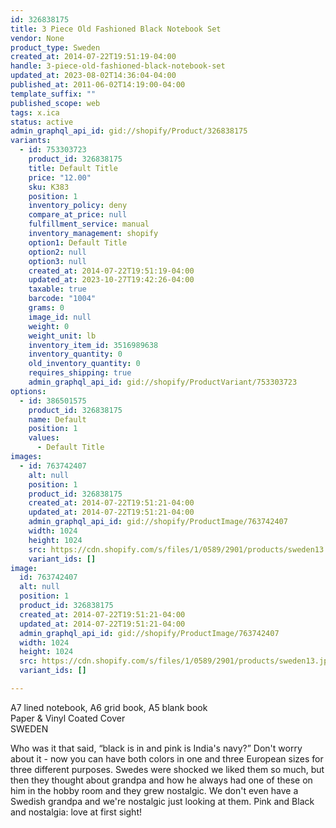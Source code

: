 ```yaml
---
id: 326838175
title: 3 Piece Old Fashioned Black Notebook Set
vendor: None
product_type: Sweden
created_at: 2014-07-22T19:51:19-04:00
handle: 3-piece-old-fashioned-black-notebook-set
updated_at: 2023-08-02T14:36:04-04:00
published_at: 2011-06-02T14:19:00-04:00
template_suffix: ""
published_scope: web
tags: x.ica
status: active
admin_graphql_api_id: gid://shopify/Product/326838175
variants:
  - id: 753303723
    product_id: 326838175
    title: Default Title
    price: "12.00"
    sku: K383
    position: 1
    inventory_policy: deny
    compare_at_price: null
    fulfillment_service: manual
    inventory_management: shopify
    option1: Default Title
    option2: null
    option3: null
    created_at: 2014-07-22T19:51:19-04:00
    updated_at: 2023-10-27T19:42:26-04:00
    taxable: true
    barcode: "1004"
    grams: 0
    image_id: null
    weight: 0
    weight_unit: lb
    inventory_item_id: 3516989638
    inventory_quantity: 0
    old_inventory_quantity: 0
    requires_shipping: true
    admin_graphql_api_id: gid://shopify/ProductVariant/753303723
options:
  - id: 386501575
    product_id: 326838175
    name: Default
    position: 1
    values:
      - Default Title
images:
  - id: 763742407
    alt: null
    position: 1
    product_id: 326838175
    created_at: 2014-07-22T19:51:21-04:00
    updated_at: 2014-07-22T19:51:21-04:00
    admin_graphql_api_id: gid://shopify/ProductImage/763742407
    width: 1024
    height: 1024
    src: https://cdn.shopify.com/s/files/1/0589/2901/products/sweden13.jpeg?v=1406073081
    variant_ids: []
image:
  id: 763742407
  alt: null
  position: 1
  product_id: 326838175
  created_at: 2014-07-22T19:51:21-04:00
  updated_at: 2014-07-22T19:51:21-04:00
  admin_graphql_api_id: gid://shopify/ProductImage/763742407
  width: 1024
  height: 1024
  src: https://cdn.shopify.com/s/files/1/0589/2901/products/sweden13.jpeg?v=1406073081
  variant_ids: []

---
```


A7 lined notebook, A6 grid book, A5 blank book  
Paper & Vinyl Coated Cover  
SWEDEN

Who was it that said, “black is in and pink is India's navy?” Don't worry about it \- now you can have both colors in one and three European sizes for three different purposes. Swedes were shocked we liked them so much, but then they thought about grandpa and how he always had one of these on him in the hobby room and they grew nostalgic. We don't even have a Swedish grandpa and we're nostalgic just looking at them. Pink and Black and nostalgia: love at first sight!